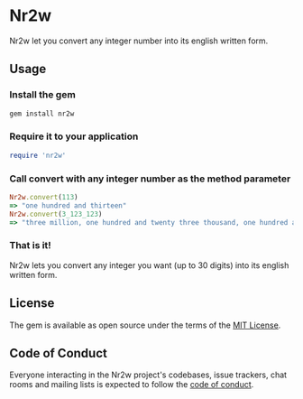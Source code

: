 # Nr2w

Nr2w let you convert any integer number into its english written form.

## Usage

### Install the gem

```ruby
gem install nr2w
```


### Require it to your application

```ruby
require 'nr2w'
```


### Call convert with any integer number as the method parameter

```ruby
Nr2w.convert(113)
=> "one hundred and thirteen"
Nr2w.convert(3_123_123)
=> "three million, one hundred and twenty three thousand, one hundred and twenty three"
```


### That is it!

Nr2w lets you convert any integer you want (up to 30 digits) into its english written form.


## License

The gem is available as open source under the terms of the [MIT License](/MIT-LICENSE).


## Code of Conduct

Everyone interacting in the Nr2w project's codebases, issue trackers, chat rooms and mailing lists
is expected to follow the [code of conduct](/CODE_OF_CONDUCT.md).
